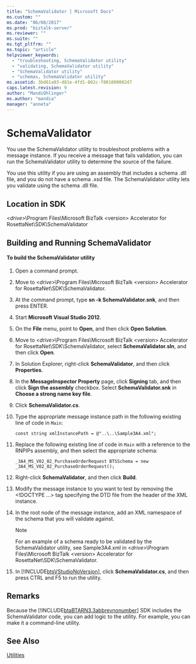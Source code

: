 ```yaml
---
title: "SchemaValidator | Microsoft Docs"
ms.custom: ""
ms.date: "06/08/2017"
ms.prod: "biztalk-server"
ms.reviewer: ""
ms.suite: ""
ms.tgt_pltfrm: ""
ms.topic: "article"
helpviewer_keywords: 
  - "troubleshooting, SchemaValidator utility"
  - "validating, SchemaValidator utility"
  - "SchemaValidator utility"
  - "schemas, SchemaValidator utility"
ms.assetid: 3bd61a03-d81e-4fd1-802c-f801000002d7
caps.latest.revision: 9
author: "MandiOhlinger"
ms.author: "mandia"
manager: "anneta"
---
```

# SchemaValidator
You use the SchemaValidator utility to troubleshoot problems with a message instance. If you receive a message that fails validation, you can run the SchemaValidator utility to determine the source of the failure.  
  
 You use this utility if you are using an assembly that includes a schema .dll file, and you do not have a schema .xsd file. The SchemaValidator utility lets you validate using the schema .dll file.  
  
## Location in SDK  
 \<*drive*>\Program Files\Microsoft BizTalk \<version> Accelerator for RosettaNet\SDK\SchemaValidator  
  
## Building and Running SchemaValidator  
  
#### To build the SchemaValidator utility  
  
1.  Open a command prompt.  
  
2.  Move to \<*drive*>\Program Files\Microsoft BizTalk \<version> Accelerator for RosettaNet\SDK\SchemaValidator.  
  
3.  At the command prompt, type **sn -k SchemaValidator.snk**, and then press ENTER.  
  
4.  Start **Microsoft Visual Studio 2012**.  
  
5.  On the **File** menu, point to **Open**, and then click **Open Solution**.  
  
6.  Move to \<*drive*>\Program Files\Microsoft BizTalk \<version> Accelerator for RosettaNet\SDK\SchemaValidator, select **SchemaValidator.sln**, and then click **Open**.  
  
7.  In Solution Explorer, right-click **SchemaValidator**, and then click **Properties**.  
  
8.  In the **MessageInspector Property**  page, click **Signing** tab, and then click **Sign the assembly** checkbox. Select **SchemaValidator.snk** in **Choose a strong name key file**.  
  
9. Click **SchemaValidator.cs**.  
  
10. Type the appropriate message instance path in the following existing line of code in `Main`:  
  
    ```  
    const string xmlInstancePath = @"..\..\Sample3A4.xml";  
    ```  
  
11. Replace the following existing line of code in `Main` with a reference to the RNPIPs assembly, and then select the appropriate schema:  
  
    ```  
    _3A4_MS_V02_02_PurchaseOrderRequest BTSSchema = new _3A4_MS_V02_02_PurchaseOrderRequest();  
    ```  
  
12. Right-click **SchemaValidator**, and then click **Build**.  
  
13. Modify the message instance to you want to test by removing the \<\!DOCTYPE …> tag specifying the DTD file from the header of the XML instance.  
  
14. In the root node of the message instance, add an XML namespace of the schema that you will validate against.  
  
    > [!NOTE]
    >  For an example of a schema ready to be validated by the SchemaValidator utility, see Sample3A4.xml in \<*drive*>\Program Files\Microsoft BizTalk \<version> Accelerator for RosettaNet\SDK\SchemaValidator.  
  
15. In [!INCLUDE[btsVStudioNoVersion](../../includes/btsvstudionoversion-md.md)], click **SchemaValidator.cs**, and then press CTRL and F5 to run the utility.  
  
## Remarks  
 Because the [!INCLUDE[btaBTARN3.3abbrevnonumber](../../includes/btabtarn3-3abbrevnonumber-md.md)] SDK includes the SchemaValidator code, you can add logic to the utility. For example, you can make it a command-line utility.  
  
## See Also  
 [Utilities](../../adapters-and-accelerators/accelerator-rosettanet/utilities1.md)
